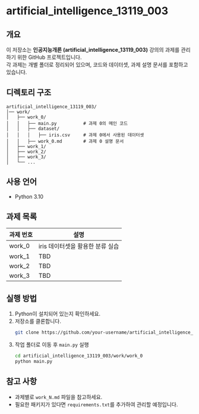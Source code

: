 # artificial_intelligence_13119_003

## 개요
이 저장소는 **인공지능개론 (artificial_intelligence_13119_003)** 강의의 과제를 관리하기 위한 GitHub 프로젝트입니다.  
각 과제는 개별 폴더로 정리되어 있으며, 코드와 데이터셋, 과제 설명 문서를 포함하고 있습니다.

## 디렉토리 구조
```
artificial_intelligence_13119_003/
│── work/
│   ├── work_0/
│   │   ├── main.py          # 과제 0의 메인 코드
│   │   ├── dataset/
│   │   │   ├── iris.csv     # 과제 0에서 사용된 데이터셋
│   │   ├── work_0.md        # 과제 0 설명 문서
│   ├── work_1/
│   ├── work_2/
│   ├── work_3/
│   └── ...
```

## 사용 언어
- Python 3.10

## 과제 목록
| 과제 번호 | 설명 |
|-----------|------|
| work_0 | iris 데이터셋을 활용한 분류 실습 |
| work_1 | TBD |
| work_2 | TBD |
| work_3 | TBD |

## 실행 방법
1. Python이 설치되어 있는지 확인하세요.  
2. 저장소를 클론합니다.
   ```bash
   git clone https://github.com/your-username/artificial_intelligence_13119_003.git
   ```
3. 작업 폴더로 이동 후 `main.py` 실행
   ```bash
   cd artificial_intelligence_13119_003/work/work_0
   python main.py
   ```

## 참고 사항
- 과제별로 `work_N.md` 파일을 참고하세요.
- 필요한 패키지가 있다면 `requirements.txt`를 추가하여 관리할 예정입니다.
